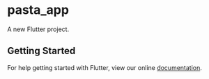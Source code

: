 # pasta_app

A new Flutter project.

## Getting Started

For help getting started with Flutter, view our online
[documentation](https://flutter.io/).
